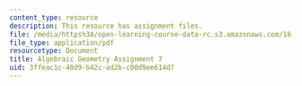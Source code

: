 ```yaml
---
content_type: resource
description: This resource has assignment files.
file: /media/https%3A/open-learning-course-data-rc.s3.amazonaws.com/18-725-algebraic-geometry-fall-2015/3ffeac1c48d9b42cad2bc00d9ee614d7_MIT18_725F15_hw7.pdf
file_type: application/pdf
resourcetype: Document
title: Algebraic Geometry Assignment 7
uid: 3ffeac1c-48d9-b42c-ad2b-c00d9ee614d7
---
```

